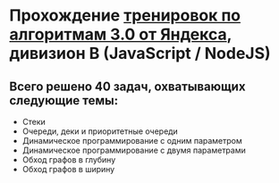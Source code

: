 # Прохождение [тренировок по алгоритмам 3.0 от Яндекса](https://yandex.ru/yaintern/algorithm-training), дивизион B (JavaScript / NodeJS)

## Всего решено 40 задач, охватывающих следующие темы:
- Стеки
- Очереди, деки и приоритетные очереди
- Динамическое программирование с одним параметром
- Динамическое программирование с двумя параметрами
- Обход графов в глубину
- Обход графов в ширину
